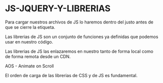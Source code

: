 # JS-JQUERY-Y-LIBRERIAS
 
Para cargar nuestros archivos de JS lo haremos dentro del <body></body> justo antes de que se cierre la etiqueta.

Las librerias de JS son un conjunto de funciones ya definidas que podemos usar en nuestro código. 

Las librerias de JS las enlazaremos en nuestro <head></head> tanto de forma local como de forma remota desde un CDN.

AOS - Animate on Scroll

El orden de carga de las librerias de CSS y de JS es fundamental. 